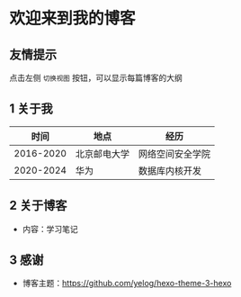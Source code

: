 <h1 text-align="center">欢迎来到我的博客</h1>

## 友情提示
点击左侧 `切换视图` 按钮，可以显示每篇博客的大纲

## 1 关于我
| 时间 | 地点 | 经历 |
| -| -| -|
| 2016-2020 | 北京邮电大学 | 网络空间安全学院 |
| 2020-2024 | 华为         | 数据库内核开发  |

## 2 关于博客
- 内容：学习笔记

## 3 感谢
- 博客主题：https://github.com/yelog/hexo-theme-3-hexo